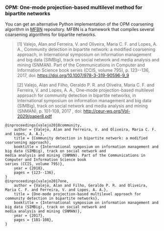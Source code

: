 ### OPM: One-mode projection-based multilevel method for bipartite networks

You can get an alternative Python implementation of the OPM coarsening algorithm in [MFBN](https://github.com/alanvalejo/mfbn) repository. MFBN is a framework that compiles several coarsening algorithms for bipartite networks.

> [1] Valejo, Alan and Ferreira, V. and Oliveira, Maria C. F. and Lopes, A. A., Community detection in bipartite 
>network: a modified coarsening approach, in International symposium on information management and big data (SIMBig), 
>track on social network and media analysis and mining (SNMAN). Part of the Communications in Computer and Information 
>Science book series (CCIS, volume 795), p. 123--136, 2017, doi: https://doi.org/10.1007/978-3-319-90596-9_9
>
> [2] Valejo, Alan and Filho, Geraldo P. R. and Oliveira, Maria C. F. and Ferreira, V. and Lopes, A. A., One-mode 
>projection-based multilevel approach for community detection in bipartite networks, in International symposium on 
>information management and big data (SIMBig), track on social network and media analysis and mining (SNMAN), 
>p. 101-108, 2017 , doi: http://ceur-ws.org/Vol-2029/paper8.pdf

~~~~~{.bib}
@inproceedings{valejo2018community,
    author = {Valejo, Alan and Ferreira, V. and Oliveira, Maria C. F. and Lopes, A. A.},
    title = {Community detection in bipartite network: a modified coarsening approach},
    booktitle = {International symposium on information management and big data (SIMBig), track on social network and 
media analysis and mining (SNMAN). Part of the Communications in Computer and Information Science book 
series (CCIS, volume 795)},
    year = {2018},
    pages = {123--136},
}
@inproceedings{valejo2017one,
    author = {Valejo, Alan and Filho, Geraldo P. R. and Oliveira, Maria C. F. and Ferreira, V. and Lopes, A. A.},
    title = {One-mode projection-based multilevel approach for community detection in bipartite networks},
    booktitle = {International symposium on information management and big data (SIMBig), track on social network and 
media analysis and mining (SNMAN)},
    year = {2017},
    pages = {101-108},
}
~~~~~
